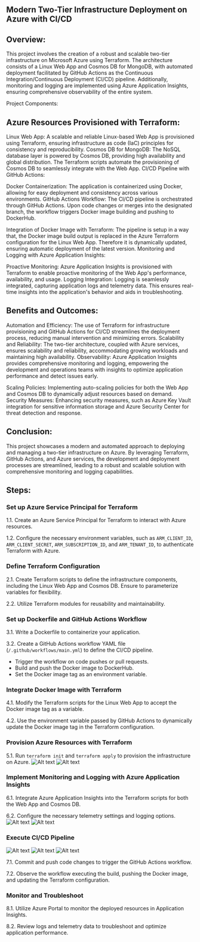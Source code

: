 ## Modern Two-Tier Infrastructure Deployment on Azure with CI/CD

## Overview:
This project involves the creation of a robust and scalable two-tier infrastructure on Microsoft Azure using Terraform. The architecture consists of a Linux Web App and Cosmos DB for MongoDB, with automated deployment facilitated by GitHub Actions as the Continuous Integration/Continuous Deployment (CI/CD) pipeline. Additionally, monitoring and logging are implemented using Azure Application Insights, ensuring comprehensive observability of the entire system.

Project Components:

## Azure Resources Provisioned with Terraform:

Linux Web App: A scalable and reliable Linux-based Web App is provisioned using Terraform, ensuring infrastructure as code (IaC) principles for consistency and reproducibility.
Cosmos DB for MongoDB: The NoSQL database layer is powered by Cosmos DB, providing high availability and global distribution. The Terraform scripts automate the provisioning of Cosmos DB to seamlessly integrate with the Web App.
CI/CD Pipeline with GitHub Actions:

Docker Containerization: The application is containerized using Docker, allowing for easy deployment and consistency across various environments.
GitHub Actions Workflow: The CI/CD pipeline is orchestrated through GitHub Actions. Upon code changes or merges into the designated branch, the workflow triggers Docker image building and pushing to DockerHub.

Integration of Docker Image with Terraform: The pipeline is setup in a way that, the Docker image build output is replaced in the Azure Terraform configuration for the Linux Web App. Therefore it is dynamically updated, ensuring automatic deployment of the latest version.
Monitoring and Logging with Azure Application Insights:

Proactive Monitoring: Azure Application Insights is provisioned with Terraform to enable proactive monitoring of the Web App's performance, availability, and usage.
Logging Integration: Logging is seamlessly integrated, capturing application logs and telemetry data. This ensures real-time insights into the application's behavior and aids in troubleshooting.

## Benefits and Outcomes:
Automation and Efficiency: The use of Terraform for infrastructure provisioning and GitHub Actions for CI/CD streamlines the deployment process, reducing manual intervention and minimizing errors.
Scalability and Reliability: The two-tier architecture, coupled with Azure services, ensures scalability and reliability, accommodating growing workloads and maintaining high availability.
Observability: Azure Application Insights provides comprehensive monitoring and logging, empowering the development and operations teams with insights to optimize application performance and detect issues early.


Scaling Policies: Implementing auto-scaling policies for both the Web App and Cosmos DB to dynamically adjust resources based on demand.
Security Measures: Enhancing security measures, such as Azure Key Vault integration for sensitive information storage and Azure Security Center for threat detection and response.

## Conclusion:
This project showcases a modern and automated approach to deploying and managing a two-tier infrastructure on Azure. By leveraging Terraform, GitHub Actions, and Azure services, the development and deployment processes are streamlined, leading to a robust and scalable solution with comprehensive monitoring and logging capabilities.

## Steps:


###  Set up Azure Service Principal for Terraform

1.1. Create an Azure Service Principal for Terraform to interact with Azure resources.

1.2. Configure the necessary environment variables, such as `ARM_CLIENT_ID`, `ARM_CLIENT_SECRET`, `ARM_SUBSCRIPTION_ID`, and `ARM_TENANT_ID`, to authenticate Terraform with Azure.

### Define Terraform Configuration

2.1. Create Terraform scripts to define the infrastructure components, including the Linux Web App and Cosmos DB. Ensure to parameterize variables for flexibility.

2.2. Utilize Terraform modules for reusability and maintainability.

###  Set up Dockerfile and GitHub Actions Workflow

3.1. Write a Dockerfile to containerize your application.

3.2. Create a GitHub Actions workflow YAML file (`/.github/workflows/main.yml`) to define the CI/CD pipeline.
   - Trigger the workflow on code pushes or pull requests.
   - Build and push the Docker image to DockerHub.
   - Set the Docker image tag as an environment variable.

###  Integrate Docker Image with Terraform

4.1. Modify the Terraform scripts for the Linux Web App to accept the Docker image tag as a variable.

4.2. Use the environment variable passed by GitHub Actions to dynamically update the Docker image tag in the Terraform configuration.

###  Provision Azure Resources with Terraform

5.1. Run `terraform init` and `terraform apply` to provision the infrastructure on Azure.
  ![Alt text](images/deployedinfrastructure.png)
   ![Alt text](images/aquilaresult.png)
  


###  Implement Monitoring and Logging with Azure Application Insights
   
6.1. Integrate Azure Application Insights into the Terraform scripts for both the Web App and Cosmos DB.

6.2. Configure the necessary telemetry settings and logging options.
     ![Alt text](images/applicationinsight.png)
      ![Alt text](images/loganalytics.png)

###  Execute CI/CD Pipeline
 ![Alt text](images/dockerpipeline.png)
 ![Alt text](images/deploymentipeline.png)
 ![Alt text](images/destroyinfrastructure.png)

7.1. Commit and push code changes to trigger the GitHub Actions workflow.

7.2. Observe the workflow executing the build, pushing the Docker image, and updating the Terraform configuration.

###  Monitor and Troubleshoot

8.1. Utilize Azure Portal to monitor the deployed resources in Application Insights.

8.2. Review logs and telemetry data to troubleshoot and optimize application performance.
